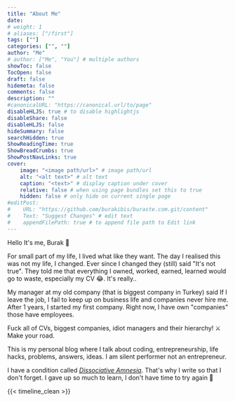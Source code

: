 ```yaml
---
title: "About Me"
date: 
# weight: 1
# aliases: ["/first"]
tags: [""]
categories: ["", ""]
author: "Me"
# author: ["Me", "You"] # multiple authors
showToc: false
TocOpen: false
draft: false
hidemeta: false
comments: false
description: ""
#canonicalURL: "https://canonical.url/to/page"
disableHLJS: true # to disable highlightjs
disableShare: false
disableHLJS: false
hideSummary: false
searchHidden: true
ShowReadingTime: true
ShowBreadCrumbs: true
ShowPostNavLinks: true
cover:
    image: "<image path/url>" # image path/url
    alt: "<alt text>" # alt text
    caption: "<text>" # display caption under cover
    relative: false # when using page bundles set this to true
    hidden: false # only hide on current single page
#editPost:
#    URL: "https://github.com/burakibis/buraste.com.git/content"
#    Text: "Suggest Changes" # edit text
#    appendFilePath: true # to append file path to Edit link
---
```


Hello It's me, Burak 👋

For small part of my life, I lived what like they want. The day I realised this was not my life, I changed. Ever since I changed they (still) said "It's not true". They told me that everything I owned, worked, earned, learned would go to waste, especially my CV 😂. It's really.. 

My manager at my old company (that is biggest company in Turkey) said If I leave the job, I fail to keep up on business life and companies never hire me. After 1 years, I started my first company. Right now, I have own "companies" those have employees.

Fuck all of CVs, biggest companies, idiot managers and their hierarchy! ⚔️
Make your road.

This is my personal blog where I talk about coding, entrepreneurship, life hacks, problems, answers, ideas. I am silent performer not an entrepreneur. 

I have a condition called [_Dissociative Amnesia_](https://en.wikipedia.org/wiki/Psychogenic_amnesia).
That's why I write so that I don't forget.
I gave up so much to learn, I don't have time to try again 🧠 

{{< timeline_clean >}}
